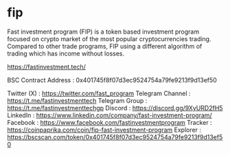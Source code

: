 # fip
Fast investment program (FIP) is a token based investment program focused on crypto market of the most popular cryptocurrencies trading. Compared to other trade programs, FIP using a different algorithm of trading which has income without losses.

https://fastinvestment.tech/

BSC Contract Address :
0x401745f8f07d3ec9524754a79fe9213f9d13ef50

Twitter (X) : https://twitter.com/fast_program
Telegram Channel : https://t.me/fastinvestmenttech
Telegram Group : https://t.me/fastinvestmenttechgp
Discord : https://discord.gg/9XyURD2fH5
LinkedIn : https://www.linkedin.com/company/fast-investment-program/
Facebook : https://www.facebook.com/fastinvestmentprogram
Tracker : https://coinpaprika.com/coin/fip-fast-investment-program
Explorer : https://bscscan.com/token/0x401745f8f07d3ec9524754a79fe9213f9d13ef50


